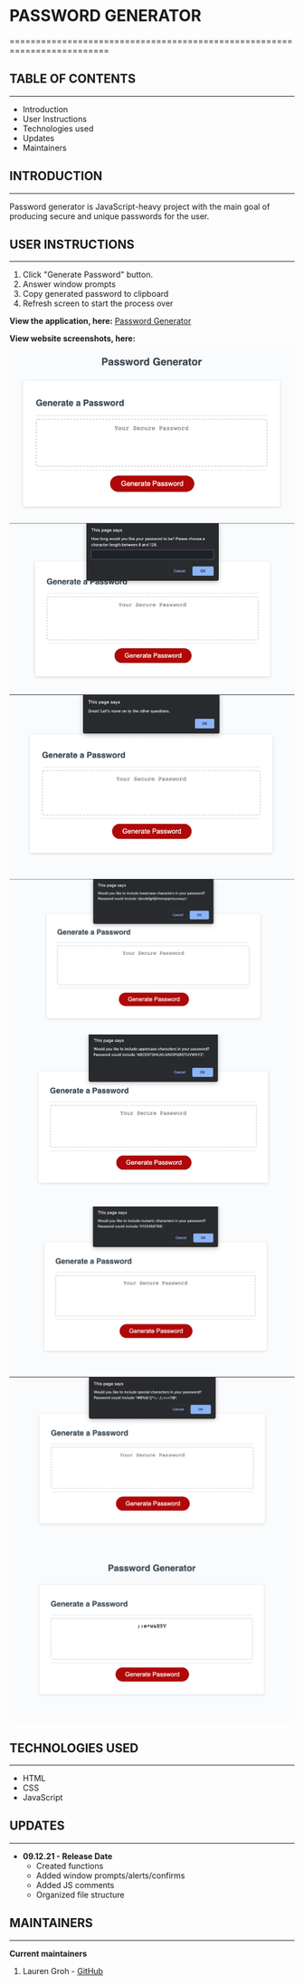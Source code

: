 # PASSWORD GENERATOR
=========================================================================

## TABLE OF CONTENTS
--------------------

* Introduction
* User Instructions
* Technologies used
* Updates
* Maintainers


## INTRODUCTION
---------------

Password generator is JavaScript-heavy project with the main goal of producing secure and unique passwords for the user.

## USER INSTRUCTIONS
--------------------

1. Click "Generate Password" button.
2. Answer window prompts
3. Copy generated password to clipboard
4. Refresh screen to start the process over

**View the application, here:** [Password Generator](https://grohtech.github.io/horiseon/ "Password Generator")

**View website screenshots, here:**  
![Password Generator - 1](./assets/images/pw-gen-1.png "Password Generator - 1")
![Password Generator - 2](./assets/images/pw-gen-2.png "Password Generator - 2") 
![Password Generator - 3](./assets/images/pw-gen-3.png "Password Generator - 3") 
![Password Generator - 4](./assets/images/pw-gen-4.png "Password Generator - 4") 
![Password Generator - 5](./assets/images/pw-gen-5.png "Password Generator - 5") 
![Password Generator - 6](./assets/images/pw-gen-6.png "Password Generator - 6") 
![Password Generator - 7](./assets/images/pw-gen-7.png "Password Generator - 7") 
![Password Generator - 8](./assets/images/pw-gen-8.png "Password Generator - 8") 


## TECHNOLOGIES USED
--------------------

* HTML
* CSS
* JavaScript


## UPDATES
----------

* **09.12.21 - Release Date**
    * Created functions
    * Added window prompts/alerts/confirms 
    * Added JS comments
    * Organized file structure


## MAINTAINERS
--------------

**Current maintainers**
1. Lauren Groh - [GitHub](https://github.com/GrohTech "GitHub Profile")